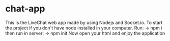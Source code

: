 # chat-app
This is the LiveChat web app made by using Nodejs and Socket.io.
To start the project if you don't have node installed in your computer.
Run:
-> npm i
then run in server:
-> npm init 
Now open your html and enjoy the application
